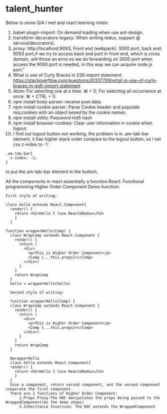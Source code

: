# talent_hunter


Below is some Q/A I met and react learning notes:

1. babel-plugin-import: On demand loading when use ant-design.
2. transform-decorators-legacy: When writing redux, support @ service(decorators).
3. proxy: http://localhost:9093, Front end (webpack): 3000 port, back end: 9093 port,if we try to access back end port in front end, which is cross domain, will throw an error.so we do forwarding on
3000 port when access the 9093 port is needed, in this way we can acquire node js port."
4. What is use of Curly Braces in ES6 import statement: https://stackoverflow.com/questions/41337709/what-is-use-of-curly-braces-in-es6-import-statement  
5. Atom: For selecting one at a time: ⌘ + D, For selecting all occurrence at once: ⌘ + CTRL + G  
6. npm install body-parser: receive post data.
7. npm install cookie-parser: Parse Cookie header and populate req.cookies with an object keyed by the cookie names.  
8. npm install utility: Password md5 hash  
9. npm install browser-cookies: Clear user information in cookie when logout.  
10. I find out logout button not working, the problem is in .am-tab-bar element, it has higher stack order compare to the logout button, so I set css z-index to -1:
```
.am-tab-bar{
  z-index: -1;
}
```
to put the am-tab-bar element in the buttom.  

All the components in react essentially a function.React: Functional programming
Higher Order Component Demo function:
```
First style of writing:

class hello extends React.Component{
  render() {
    return <h2>Hello I love React&Redux</h2>
    }
  }
  
function wrapperHello(Comp) {
  class WrapComp extends React.Component {
    render() {
      return (
        <div>
          <p>This is Higher Order Component</p>
          <Comp {...this.props}></Comp>
        </div>)
      }
    }
    return WrapComp
  }
  hello = wrapperHello(hello)
  
  Second style of writing:
  
  function wrapperHello(Comp) {
  class WrapComp extends React.Component {
    render() {
      return (
        <div>
          <p>This is Higher Order Component</p>
          <Comp {...this.props}></Comp>
        </div>)
      }
    }
    return WrapComp
  }
  
  @wrapperHello
  class hello extends React.Component{
  render() {
    return <h2>Hello I love React&Redux</h2>
    }
  }
  Give a component, return second component, and the second component cooperate the first component.
  There are 2 functions of Higher Order Component:
      1.Props Proxy:The HOC manipulates the props being passed to the WrappedComponent(As the demo shows)
      2.Inheritance Inversion: The HOC extends the WrappedComponent
  ```
  
        
